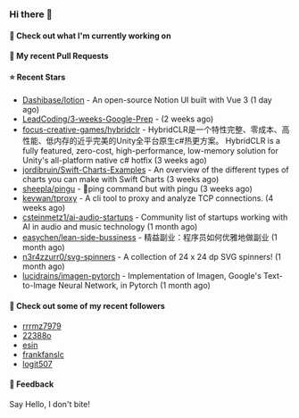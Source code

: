 ### Hi there 👋

#### 👷 Check out what I'm currently working on

#### 🔨 My recent Pull Requests


#### ⭐ Recent Stars

- [Dashibase/lotion](https://github.com/Dashibase/lotion) - An open-source Notion UI built with Vue 3  (1 day ago)
- [LeadCoding/3-weeks-Google-Prep](https://github.com/LeadCoding/3-weeks-Google-Prep) -  (2 weeks ago)
- [focus-creative-games/hybridclr](https://github.com/focus-creative-games/hybridclr) - HybridCLR是一个特性完整、零成本、高性能、低内存的近乎完美的Unity全平台原生c#热更方案。 HybridCLR is a fully featured, zero-cost, high-performance, low-memory solution for Unity&#39;s all-platform native c# hotfix (3 weeks ago)
- [jordibruin/Swift-Charts-Examples](https://github.com/jordibruin/Swift-Charts-Examples) - An overview of the different types of charts you can make with Swift Charts (3 weeks ago)
- [sheepla/pingu](https://github.com/sheepla/pingu) - 🐧ping command but with pingu (3 weeks ago)
- [kevwan/tproxy](https://github.com/kevwan/tproxy) - A cli tool to proxy and analyze TCP connections. (4 weeks ago)
- [csteinmetz1/ai-audio-startups](https://github.com/csteinmetz1/ai-audio-startups) - Community list of startups working with AI in audio and music technology (1 month ago)
- [easychen/lean-side-bussiness](https://github.com/easychen/lean-side-bussiness) - 精益副业：程序员如何优雅地做副业 (1 month ago)
- [n3r4zzurr0/svg-spinners](https://github.com/n3r4zzurr0/svg-spinners) - A collection of 24 x 24 dp SVG spinners! (1 month ago)
- [lucidrains/imagen-pytorch](https://github.com/lucidrains/imagen-pytorch) - Implementation of Imagen, Google&#39;s Text-to-Image Neural Network, in Pytorch (1 month ago)

#### 👯 Check out some of my recent followers

- [rrrmz7979](https://github.com/rrrmz7979)
- [22388o](https://github.com/22388o)
- [esin](https://github.com/esin)
- [frankfanslc](https://github.com/frankfanslc)
- [logit507](https://github.com/logit507)

#### 💬 Feedback

Say Hello, I don't bite!